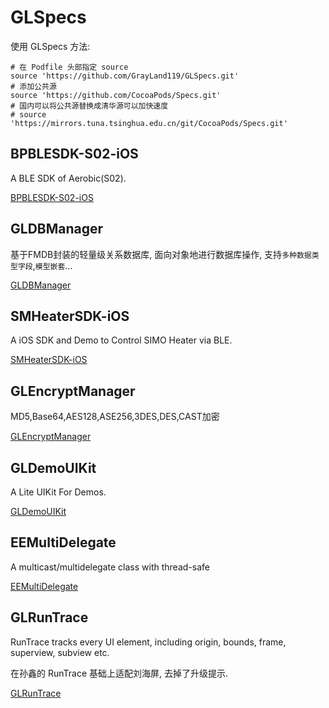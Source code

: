 # GLSpecs

使用 GLSpecs 方法:

```
# 在 Podfile 头部指定 source
source 'https://github.com/GrayLand119/GLSpecs.git'
# 添加公共源
source 'https://github.com/CocoaPods/Specs.git'
# 国内可以将公共源替换成清华源可以加快速度
# source 'https://mirrors.tuna.tsinghua.edu.cn/git/CocoaPods/Specs.git'
```

## BPBLESDK-S02-iOS
A BLE SDK of Aerobic(S02).

[BPBLESDK-S02-iOS](https://github.com/BodyPlusTechnology/BPBLESDK-S02-iOS)

## GLDBManager
基于FMDB封装的轻量级关系数据库, 面向对象地进行数据库操作, 支持`多种数据类型字段`,`模型嵌套`...

[GLDBManager](https://github.com/GrayLand119/GLDBManager)

## SMHeaterSDK-iOS
A iOS SDK and Demo to Control SIMO Heater via BLE.

[SMHeaterSDK-iOS](https://github.com/Shenzhen-Simo-Technology-co-LTD/SMHeaterSDK-iOS)

## GLEncryptManager
MD5,Base64,AES128,ASE256,3DES,DES,CAST加密

[GLEncryptManager](https://github.com/GrayLand119/GLEncryptManager)

## GLDemoUIKit
A Lite UIKit For Demos.

[GLDemoUIKit](https://github.com/GrayLand119/GLDemoUIKit)

## EEMultiDelegate
A multicast/multidelegate class with thread-safe

[EEMultiDelegate](https://github.com/GrayLand119/EEMultiDelegate)

## GLRunTrace
RunTrace tracks every UI element, including origin, bounds, frame, superview, subview etc.

在孙鑫的 RunTrace 基础上适配刘海屏, 去掉了升级提示.

[GLRunTrace](https://github.com/GrayLand119/GLRunTrace)

